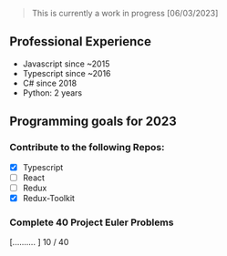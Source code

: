 
> This is currently a work in progress [06/03/2023]

## Professional Experience

- Javascript since ~2015
- Typescript since ~2016
- C# since 2018
- Python: 2 years

## Programming goals for 2023

### Contribute to the following Repos:

- [x] ️️Typescript
- [ ] React
- [ ] Redux
- [x] Redux-Toolkit

### Complete 40 Project Euler Problems
[..........                                        ]
10 / 40
